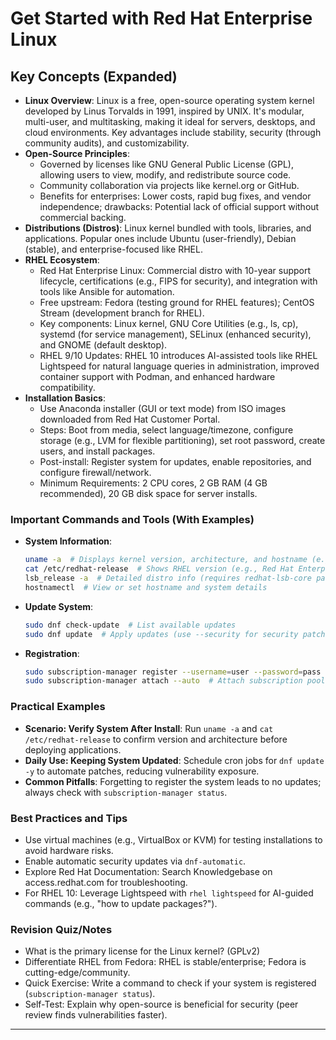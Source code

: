 # Get Started with Red Hat Enterprise Linux

## Key Concepts (Expanded)

- **Linux Overview**: Linux is a free, open-source operating system kernel developed by Linus Torvalds in 1991, inspired by UNIX. It's modular, multi-user, and multitasking, making it ideal for servers, desktops, and cloud environments. Key advantages include stability, security (through community audits), and customizability.
- **Open-Source Principles**:
  - Governed by licenses like GNU General Public License (GPL), allowing users to view, modify, and redistribute source code.
  - Community collaboration via projects like kernel.org or GitHub.
  - Benefits for enterprises: Lower costs, rapid bug fixes, and vendor independence; drawbacks: Potential lack of official support without commercial backing.
- **Distributions (Distros)**: Linux kernel bundled with tools, libraries, and applications. Popular ones include Ubuntu (user-friendly), Debian (stable), and enterprise-focused like RHEL.
- **RHEL Ecosystem**:
  - Red Hat Enterprise Linux: Commercial distro with 10-year support lifecycle, certifications (e.g., FIPS for security), and integration with tools like Ansible for automation.
  - Free upstream: Fedora (testing ground for RHEL features); CentOS Stream (development branch for RHEL).
  - Key components: Linux kernel, GNU Core Utilities (e.g., ls, cp), systemd (for service management), SELinux (enhanced security), and GNOME (default desktop).
  - RHEL 9/10 Updates: RHEL 10 introduces AI-assisted tools like RHEL Lightspeed for natural language queries in administration, improved container support with Podman, and enhanced hardware compatibility.
- **Installation Basics**:
  - Use Anaconda installer (GUI or text mode) from ISO images downloaded from Red Hat Customer Portal.
  - Steps: Boot from media, select language/timezone, configure storage (e.g., LVM for flexible partitioning), set root password, create users, and install packages.
  - Post-install: Register system for updates, enable repositories, and configure firewall/network.
  - Minimum Requirements: 2 CPU cores, 2 GB RAM (4 GB recommended), 20 GB disk space for server installs.

### Important Commands and Tools (With Examples)

- **System Information**:

  ```bash
  uname -a  # Displays kernel version, architecture, and hostname (e.g., Linux server1 5.14.0-70.el9.x86_64 ...)
  cat /etc/redhat-release  # Shows RHEL version (e.g., Red Hat Enterprise Linux release 9.0 (Plow))
  lsb_release -a  # Detailed distro info (requires redhat-lsb-core package)
  hostnamectl  # View or set hostname and system details
  ```

- **Update System**:

  ```bash
  sudo dnf check-update  # List available updates
  sudo dnf update  # Apply updates (use --security for security patches only)
  ```

- **Registration**:

  ```bash
  sudo subscription-manager register --username=user --password=pass  # Register with Red Hat
  sudo subscription-manager attach --auto  # Attach subscription pool
  ```

### Practical Examples

- **Scenario: Verify System After Install**: Run `uname -a` and `cat /etc/redhat-release` to confirm version and architecture before deploying applications.
- **Daily Use: Keeping System Updated**: Schedule cron jobs for `dnf update -y` to automate patches, reducing vulnerability exposure.
- **Common Pitfalls**: Forgetting to register the system leads to no updates; always check with `subscription-manager status`.

### Best Practices and Tips

- Use virtual machines (e.g., VirtualBox or KVM) for testing installations to avoid hardware risks.
- Enable automatic security updates via `dnf-automatic`.
- Explore Red Hat Documentation: Search Knowledgebase on access.redhat.com for troubleshooting.
- For RHEL 10: Leverage Lightspeed with `rhel lightspeed` for AI-guided commands (e.g., "how to update packages?").

### Revision Quiz/Notes

- What is the primary license for the Linux kernel? (GPLv2)
- Differentiate RHEL from Fedora: RHEL is stable/enterprise; Fedora is cutting-edge/community.
- Quick Exercise: Write a command to check if your system is registered (`subscription-manager status`).
- Self-Test: Explain why open-source is beneficial for security (peer review finds vulnerabilities faster).

---
